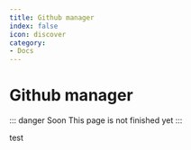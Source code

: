 ```yaml
---
title: Github manager
index: false
icon: discover
category:
- Docs
---
```


# Github manager

::: danger Soon 
This page is not finished yet
:::

test